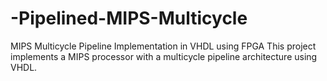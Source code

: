# -Pipelined-MIPS-Multicycle
MIPS Multicycle Pipeline Implementation in VHDL using FPGA This project implements a MIPS processor with a multicycle pipeline architecture using VHDL.
